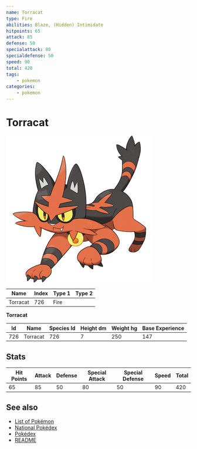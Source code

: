 ```yaml
---
name: Torracat
type: Fire
abilities: Blaze, (Hidden) Intimidate
hitpoints: 65
attack: 85
defense: 50
specialattack: 80
specialdefense: 50
speed: 90
total: 420
tags:
    - pokemon
categories:
    - pokemon
---
```


# Torracat


![Torracat](images/726.png)

| **Name** | **Index** | **Type 1** | **Type 2** |
|----|----|----|----|
| Torracat | 726 | Fire  |  |

**Torracat** 




| **Id** | **Name** | **Species Id** | **Height dm** | **Weight hg** | **Base Experience** |
|--------|----------|----------------|------------|------------|---------------------|
| 726 | Torracat | 726 | 7 | 250 | 147 |



## Stats

| **Hit Points** | **Attack** | **Defense** | **Special Attack** | **Special Defense** | **Speed** | **Total** |
|----------------|------------|-------------|--------------------|---------------------|-----------|-----------|
| 65 | 85 | 50 | 80 | 50 | 90 | 420 |

## See also

- [List of Pokémon](../pokemon.md)
- [National Pokédex](../national_pokedex.md)
- [Pokédex](../pokedex.md)
- [README](../README.md)
